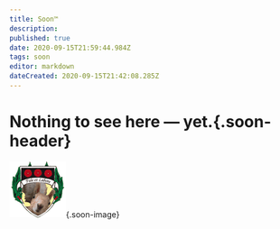 ```yaml
---
title: Soon™
description: 
published: true
date: 2020-09-15T21:59:44.984Z
tags: soon
editor: markdown
dateCreated: 2020-09-15T21:42:08.285Z
---
```


# Nothing to see here — yet.{.soon-header}
![logo.png](/logo.png){.soon-image}